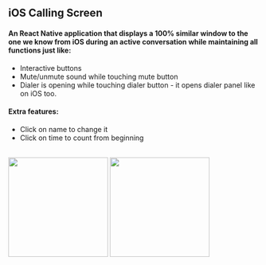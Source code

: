 ## iOS Calling Screen
#### An React Native application that displays a 100% similar window to the one we know from iOS during an active conversation while maintaining all functions just like:
* Interactive buttons
* Mute/unmute sound while touching mute button
* Dialer is opening while touching dialer button - it opens dialer panel like on iOS too.

#### Extra features:
* Click on name to change it 
* Click on time to count from beginning

<br>

<img src="https://github.com/blr-dev/ios_calling_screen/assets/23344776/73dd0a15-9773-4dd7-a9cc-0f4638035713" width="200">

<img src="https://github.com/blr-dev/ios_calling_screen/assets/23344776/7f143782-0d86-4ba9-9cc1-f8eb78163ebe" width="200">
